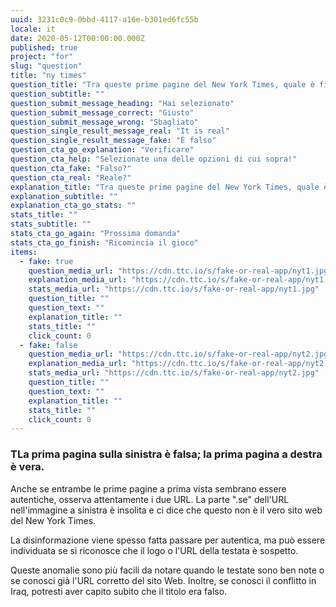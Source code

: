 ```yaml
---
uuid: 3231c0c9-0bbd-4117-a16e-b301ed6fc55b
locale: it
date: 2020-05-12T00:00:00.000Z
published: true
project: "for"
slug: "question"
title: "ny times"
question_title: "Tra queste prime pagine del New York Times, quale è finta?"
question_subtitle: ""
question_submit_message_heading: "Hai selezionato"
question_submit_message_correct: "Giusto"
question_submit_message_wrong: "Sbagliato"
question_single_result_message_real: "It is real"
question_single_result_message_fake: "È falso"
question_cta_go_explanation: "Verificare"
question_cta_help: "Selezionate una delle opzioni di cui sopra!"
question_cta_fake: "Falso?"
question_cta_real: "Reale?"
explanation_title: "Tra queste prime pagine del New York Times, quale è finta?"
explanation_subtitle: ""
explanation_cta_go_stats: ""
stats_title: ""
stats_subtitle: ""
stats_cta_go_again: "Prossima domanda"
stats_cta_go_finish: "Ricomincia il gioco"
items:
  - fake: true
    question_media_url: "https://cdn.ttc.io/s/fake-or-real-app/nyt1.jpg"
    explanation_media_url: "https://cdn.ttc.io/s/fake-or-real-app/nyt1.jpg"
    stats_media_url: "https://cdn.ttc.io/s/fake-or-real-app/nyt1.jpg"
    question_title: ""
    question_text: ""
    explanation_title: ""
    stats_title: ""
    click_count: 0
  - fake: false
    question_media_url: "https://cdn.ttc.io/s/fake-or-real-app/nyt2.jpg"
    explanation_media_url: "https://cdn.ttc.io/s/fake-or-real-app/nyt2.jpg"
    stats_media_url: "https://cdn.ttc.io/s/fake-or-real-app/nyt2.jpg"
    question_title: ""
    question_text: ""
    explanation_title: ""
    stats_title: ""
    click_count: 0
---
```

### TLa prima pagina sulla sinistra è falsa; la prima pagina a destra è vera. 

Anche se entrambe le prime pagine a prima vista sembrano essere autentiche, osserva attentamente i due URL. La parte ".se" dell'URL nell'immagine a sinistra è insolita e ci dice che questo non è il vero sito web del New York Times. 

La disinformazione viene spesso fatta passare per autentica, ma può essere individuata se si riconosce che il logo o l'URL della testata è sospetto. 

Queste anomalie sono più facili da notare quando le testate sono ben note o se conosci già l'URL corretto del sito Web. Inoltre, se conosci il conflitto in Iraq, potresti aver capito subito che il titolo era falso.
